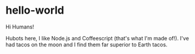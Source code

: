 # hello-world


Hi Humans!

Hubots here, I like Node.js and Coffeescript (that's what I'm made of!).
I've had tacos on the moon and I find them far superior to Earth tacos.
